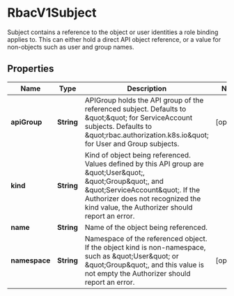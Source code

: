 

# RbacV1Subject

Subject contains a reference to the object or user identities a role binding applies to.  This can either hold a direct API object reference, or a value for non-objects such as user and group names.
## Properties

Name | Type | Description | Notes
------------ | ------------- | ------------- | -------------
**apiGroup** | **String** | APIGroup holds the API group of the referenced subject. Defaults to \&quot;\&quot; for ServiceAccount subjects. Defaults to \&quot;rbac.authorization.k8s.io\&quot; for User and Group subjects. |  [optional]
**kind** | **String** | Kind of object being referenced. Values defined by this API group are \&quot;User\&quot;, \&quot;Group\&quot;, and \&quot;ServiceAccount\&quot;. If the Authorizer does not recognized the kind value, the Authorizer should report an error. | 
**name** | **String** | Name of the object being referenced. | 
**namespace** | **String** | Namespace of the referenced object.  If the object kind is non-namespace, such as \&quot;User\&quot; or \&quot;Group\&quot;, and this value is not empty the Authorizer should report an error. |  [optional]



